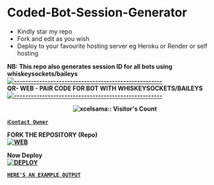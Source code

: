# Coded-Bot-Session-Generator
- Kindly star my repo
- Fork and edit as you wish
- Deploy to your favourite hosting server eg Heroku or Render or self hosting

<strong>NB:<strong/> This repo also generates session ID for all bots using whiskeysockets/baileys
[![-----------------------------------------------------](https://raw.githubusercontent.com/andreasbm/readme/master/assets/lines/colored.png)](#table-of-contents)
<br/>QR- WEB - PAIR CODE FOR BOT WITH WHISKEYSOCKETS/BAILEYS
[![-----------------------------------------------------](https://raw.githubusercontent.com/andreasbm/readme/master/assets/lines/colored.png)](#table-of-contents)
<p align="center">
   <a href="https://github.com/coded-bot-code">

</a>
 <p align="center"><img src="https://profile-counter.glitch.me/{Itxxwasi}/count.svg" alt="xcelsama:: Visitor's Count" /></p>



[`ℹ️Contact Owner`](https://wa.me/2349031705641)

FORK THE REPOSITORY (Repo) 
    <br>
<a href="https://github.com/coded-bot-code/coded-session"><img title="WEB" src="https://img.shields.io/badge/FORK Wasi-QR?color=black&style=for-the-badge&logo=stackshare"></a>

Now Deploy
    <br>
<a href='https://dashboard.heroku.com/new?template=https://github.com/coded-bot-code/coded-session)' target="_blank"><img alt='DEPLOY' src='https://img.shields.io/badge/-DEPLOY-black?style=for-the-badge&logo=heroku&logoColor=white'/>

[`HERE'S AN EXAMPLE OUTPUT`](https://wasi-session-test-2d5de70f8522.herokuapp.com)
